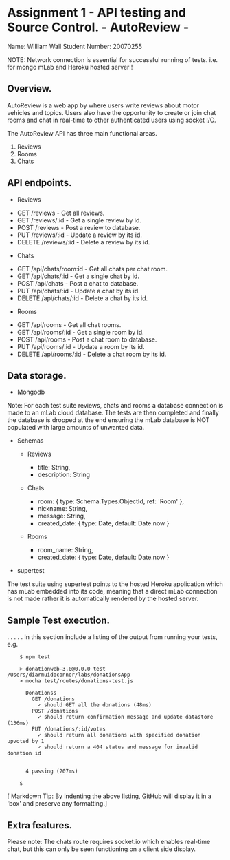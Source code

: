 # Assignment 1 - API testing and Source Control. - AutoReview -

Name: William Wall
Student Number: 20070255

NOTE: Network connection is essential for successful running of tests. i.e. for mongo mLab and Heroku hosted server !

## Overview.

AutoReview is a web app by where users write reviews about motor vehicles and topics.
Users also have the opportunity to create or join chat rooms and chat in real-time to other authenticated users using socket I/O.

The AutoReview API has three main functional areas.

1. Reviews
2. Rooms
3. Chats

## API endpoints.

- Reviews

 + GET /reviews - Get all reviews.
 + GET /reviews/:id - Get a single review by id.
 + POST /reviews - Post a review to database.
 + PUT /reviews/:id - Update a review by its id.
 + DELETE /reviews/:id - Delete a review by its id.

- Chats

 + GET /api/chats/room:id - Get all chats per chat room.
 + GET /api/chats/:id - Get a single chat by id.
 + POST /api/chats - Post a chat to database.
 + PUT /api/chats/:id - Update a chat by its id.
 + DELETE /api/chats/:id - Delete a chat by its id.

 - Rooms

  + GET /api/rooms - Get all chat rooms.
  + GET /api/rooms/:id - Get a single room by id.
  + POST /api/rooms - Post a chat room to database.
  + PUT /api/rooms/:id - Update a room by its id.
  + DELETE /api/rooms/:id - Delete a chat room by its id.

## Data storage.

- Mongodb

Note: For each test suite reviews, chats and rooms a database connection is made to an mLab cloud database.
The tests are then completed and finally the database is dropped at the end ensuring the mLab database is NOT populated with large amounts of unwanted data.

- Schemas

  + Reviews
    - title: String,
    - description: String

  + Chats
     - room: { type: Schema.Types.ObjectId, ref: 'Room' },
     - nickname: String,
     - message: String,
     - created_date: { type: Date, default: Date.now }

  + Rooms
     - room_name: String,
     - created_date: { type: Date, default: Date.now }

- supertest

The test suite using supertest points to the hosted Heroku application which has mLab embedded into its code,
meaning that a direct mLab connection is not made rather it is automatically rendered by the hosted server.

## Sample Test execution.
. . . . . In this section include a listing of the output from running your tests, e.g.

        $ npm test

        > donationweb-3.0@0.0.0 test /Users/diarmuidoconnor/labs/donationsApp
        > mocha test/routes/donations-test.js

          Donationss
            GET /donations
              ✓ should GET all the donations (48ms)
            POST /donations
              ✓ should return confirmation message and update datastore (136ms)
            PUT /donations/:id/votes
              ✓ should return all donations with specified donation upvoted by 1
              ✓ should return a 404 status and message for invalid donation id


          4 passing (207ms)

        $

[ Markdown Tip: By indenting the above listing, GitHub will display it in a 'box' and preserve any formatting.]

## Extra features.

Please note: The chats route requires socket.io which enables real-time chat, but this can only be seen functioning on a client side display.
